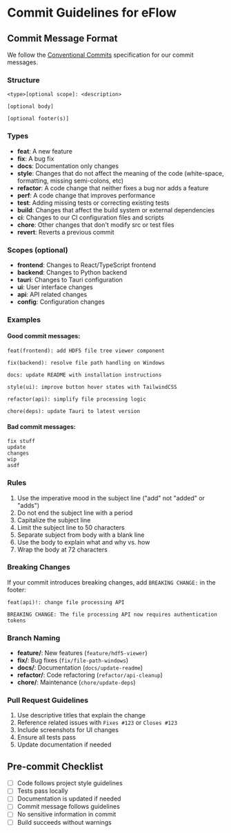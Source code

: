 # Commit Guidelines for eFlow

## Commit Message Format

We follow the [Conventional Commits](https://www.conventionalcommits.org/) specification for our commit messages.

### Structure

```
<type>[optional scope]: <description>

[optional body]

[optional footer(s)]
```

### Types

- **feat**: A new feature
- **fix**: A bug fix
- **docs**: Documentation only changes
- **style**: Changes that do not affect the meaning of the code (white-space, formatting, missing semi-colons, etc)
- **refactor**: A code change that neither fixes a bug nor adds a feature
- **perf**: A code change that improves performance
- **test**: Adding missing tests or correcting existing tests
- **build**: Changes that affect the build system or external dependencies
- **ci**: Changes to our CI configuration files and scripts
- **chore**: Other changes that don't modify src or test files
- **revert**: Reverts a previous commit

### Scopes (optional)

- **frontend**: Changes to React/TypeScript frontend
- **backend**: Changes to Python backend
- **tauri**: Changes to Tauri configuration
- **ui**: User interface changes
- **api**: API related changes
- **config**: Configuration changes

### Examples

#### Good commit messages:

```
feat(frontend): add HDF5 file tree viewer component

fix(backend): resolve file path handling on Windows

docs: update README with installation instructions

style(ui): improve button hover states with TailwindCSS

refactor(api): simplify file processing logic

chore(deps): update Tauri to latest version
```

#### Bad commit messages:

```
fix stuff
update
changes
wip
asdf
```

### Rules

1. Use the imperative mood in the subject line ("add" not "added" or "adds")
2. Do not end the subject line with a period
3. Capitalize the subject line
4. Limit the subject line to 50 characters
5. Separate subject from body with a blank line
6. Use the body to explain what and why vs. how
7. Wrap the body at 72 characters

### Breaking Changes

If your commit introduces breaking changes, add `BREAKING CHANGE:` in the footer:

```
feat(api)!: change file processing API

BREAKING CHANGE: The file processing API now requires authentication tokens
```

### Branch Naming

- **feature/**: New features (`feature/hdf5-viewer`)
- **fix/**: Bug fixes (`fix/file-path-windows`)
- **docs/**: Documentation (`docs/update-readme`)
- **refactor/**: Code refactoring (`refactor/api-cleanup`)
- **chore/**: Maintenance (`chore/update-deps`)

### Pull Request Guidelines

1. Use descriptive titles that explain the change
2. Reference related issues with `Fixes #123` or `Closes #123`
3. Include screenshots for UI changes
4. Ensure all tests pass
5. Update documentation if needed

## Pre-commit Checklist

- [ ] Code follows project style guidelines
- [ ] Tests pass locally
- [ ] Documentation is updated if needed
- [ ] Commit message follows guidelines
- [ ] No sensitive information in commit
- [ ] Build succeeds without warnings
